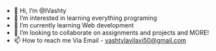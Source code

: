 - 👋 Hi, I’m @IVashty
- 👀 I’m interested in learning everything programing
- 🌱 I’m currently learning Web development
- 💞️ I’m looking to collaborate on assignments and projects and MORE!
- 📫 How to reach me Via Email - vashtylavilavi50@gmail.com

<!---
IVashty/IVashty is a ✨ special ✨ repository because its `README.md` (this file) appears on your GitHub profile.
You can click the Preview link to take a look at your changes.
--->
